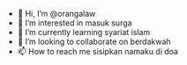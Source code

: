 - 👋 Hi, I’m @orangalaw
- 👀 I’m interested in masuk surga
- 🌱 I’m currently learning syariat islam
- 💞️ I’m looking to collaborate on berdakwah 
- 📫 How to reach me sisipkan namaku di doa

<!---
orangalaw/orangalaw is a ✨ special ✨ repository because its `README.md` (this file) appears on your GitHub profile.
You can click the Preview link to take a look at your changes.
--->
